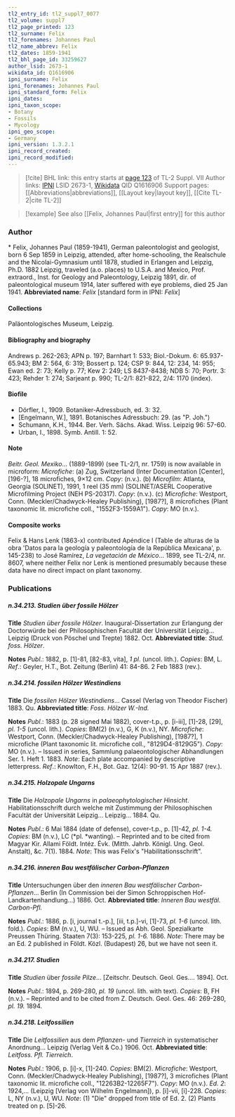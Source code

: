 ```yaml
---
tl2_entry_id: tl2_suppl7_0077
tl2_volume: suppl7
tl2_page_printed: 123
tl2_surname: Felix
tl2_forenames: Johannes Paul
tl2_name_abbrev: Felix
tl2_dates: 1859-1941
tl2_bhl_page_id: 33259627
author_lsid: 2673-1
wikidata_id: Q1616906
ipni_surname: Felix
ipni_forenames: Johannes Paul
ipni_standard_form: Felix
ipni_dates: 
ipni_taxon_scope: 
- Botany
- Fossils
- Mycology
ipni_geo_scope: 
- Germany
ipni_version: 1.3.2.1
ipni_record_created: 
ipni_record_modified:
---
```


> [!cite] BHL link: this entry starts at [page 123](https://www.biodiversitylibrary.org/page/33259627) of TL-2 Suppl. VII
> Author links: [IPNI](https://www.ipni.org/a/2673-1) LSID 2673-1, [Wikidata](https://www.wikidata.org/wiki/Q1616906) QID Q1616906
> Support pages: [[Abbreviations|abbreviations]], [[Layout key|layout key]], [[Cite TL-2|cite TL-2]]

> [!example] See also [[Felix, Johannes Paul|first entry]] for this author

### Author

\* Felix, Johannes Paul (1859-1941), German paleontologist and geologist, born 6 Sep 1859 in Leipzig, attended, after home-schooling, the Realschule and the Nicolai-Gymnasium until 1878, studied in Erlangen and Leipzig, Ph.D. 1882 Leipzig, traveled (a.o. places) to U.S.A. and Mexico, Prof. extraord., Inst. for Geology and Paleontology, Leipzig 1891, dir. of paleontological museum 1914, later suffered with eye problems, died 25 Jan 1941. 
**Abbreviated name**: *Felix* \[standard form in IPNI: *Felix*\]

#### Collections

Paläontologisches Museum, Leipzig.

#### Bibliography and biography

Andrews p. 262-263; APN p. 197; Barnhart 1: 533; Biol.-Dokum. 6: 65.937-65.943; BM 2: 564, 6: 319; Bossert p. 124; CSP 9: 844, 12: 234, 14: 955; Ewan ed. 2: 73; Kelly p. 77; Kew 2: 249; LS 8437-8438; NDB 5: 70; Portr. 3: 423; Rehder 1: 274; Sarjeant p. 990; TL-2/1: 821-822, 2/4: 1170 (index).

#### Biofile

- Dörfler, I., 1909. Botaniker-Adressbuch, ed. 3: 32.
- \[Engelmann, W.\], 1891. Botanisches Adressbuch: 29. (as "P. Joh.")
- Schumann, K.H., 1944. Ber. Verh. Sächs. Akad. Wiss. Leipzig 96: 57-60.
- Urban, I., 1898. Symb. Antill. 1: 52.

#### Note

*Beitr. Geol. Mexiko*... (1889-1899) (see TL-2/1, nr. 1759) is now available in microform:
*Microfiche*: (a) Zug, Switzerland (Inter Documentation \[Center\], \[196-?\], 18 microfiches, 9×12 cm. *Copy*: (n.v.). (b) *Microfilm*: Atlanta, Georgia (SOLINET), 1991, 1 reel (35 mm) (SOLINET/ASERL Cooperative Microfilming Project (NEH PS-20317). *Copy*: (n.v.).
(c) *Microfiche*: Westport, Conn. (Meckler/Chadwyck-Healey Publishing), \[1987?\], 8 microfiches (Plant taxonomic lit. microfiche coll., "1552F3-1559A1"). *Copy*: MO (n.v.).

#### Composite works

Felix & Hans Lenk (1863-x) contributed Apéndice I (Table de alturas de la obra 'Datos para la geología y paleontología de la República Mexicana', p. 145-238) to José Ramírez, *La vegetación de México*... 1899, see TL-2/4, nr. 8607, where neither Felix nor Lenk is mentioned presumably because these data have no direct impact on plant taxonomy.

### Publications

##### n.34.213. Studien über fossile Hölzer

**Title**
*Studien über fossile Hölzer*. Inaugural-Dissertation zur Erlangung der Doctorwürde bei der Philosophischen Facultät der Universität Leipzig... Leipzig (Druck von Pöschel und Trepte) 1882. Oct.
**Abbreviated title**: *Stud. foss. Hölzer*.

**Notes**
*Publ*.: 1882, p. \[1\]-81, \[82-83, vita\], *1 pl*. (uncol. lith.). *Copies*: BM, L.
*Ref*.: Geyler, H.T., Bot. Zeitung (Berlin) 41: 84-86. 2 Feb 1883 (rev.).

##### n.34.214. fossilen Hölzer Westindiens

**Title**
Die *fossilen Hölzer Westindiens*... Cassel (Verlag von Theodor Fischer) 1883. Qu.
**Abbreviated title**: *Foss. Hölzer W.-Ind.*

**Notes**
*Publ*.: 1883 (p. 28 signed Mai 1882), cover-t.p., p. \[i-iii\], \[1\]-28, \[29\], *pl. 1-5* (uncol. lith.).
*Copies*: BM(2) (n.v.), G, K (n.v.), NY. *Microfiche*: Westport, Conn. (Meckler/Chadwyck-Healey Publishing), \[1987?\], 1 microfiche (Plant taxonomic lit. microfiche coll., "8129D4-8129G5"). *Copy*: MO (n.v.). – Issued in series, Sammlung palaeontologischer Abhandlungen Ser. 1. Heft 1. 1883.
*Note*: Each plate accompanied by descriptive letterpress.
*Ref*.: Knowlton, F.H., Bot. Gaz. 12(4): 90-91. 15 Apr 1887 (rev.).

##### n.34.215. Holzopale Ungarns

**Title**
Die *Holzopale Ungarns* in *palaeophytologischer Hinsicht*. Habilitationsschrift durch welche mit Zustimmung der Philosophischen Facultät der Universität Leipzig... Leipzig... 1884. Qu.

**Notes**
*Publ*.: 6 Mai 1884 (date of defense), cover-t.p., p. \[1\]-42, *pl. 1-4. Copies*: BM (n.v.), LC (*pl. *wanting). – Reprinted and to be cited from Magyar Kir. Allami Földt. Intéz. Évk. (Mitth. Jahrb. Königl. Ung. Geol. Anstalt), &c. 7(1). 1884.
*Note*: This was Felix's "Habilitationsschrift".

##### n.34.216. inneren Bau westfälischer Carbon-Pflanzen

**Title**
Untersuchungen über den *inneren Bau westfälischer Carbon-Pflanzen*... Berlin (In Commission bei der Simon Schroppischen Hof-Landkartenhandlung...) 1886. Oct.
**Abbreviated title**: *Inneren Bau westfäl. Carbon-Pfl.*

**Notes**
*Publ*.: 1886, p. \[i, journal t.-p.\], \[iii, t.p.\]-vi, \[1\]-73, *pl. 1-6* (uncol. lith. fold.). *Copies*: BM (n.v.), U, WU. – Issued as Abh. Geol. Spezialkarte Preussen Thüring. Staaten 7(3): 153-225, *pl. 1-6.* 1886.
*Note*: There may be an Ed. 2 published in Földt. Közl. (Budapest) 26, but we have not seen it.

##### n.34.217. Studien

**Title**
*Studien* über *fossile Pilze*... \[Zeitschr. Deutsch. Geol. Ges.... 1894\]. Oct.

**Notes**
*Publ*.: 1894, p. 269-280, *pl. 19* (uncol. lith. with text). *Copies*: B, FH (n.v.). – Reprinted and to be cited from Z. Deutsch. Geol. Ges. 46: 269-280, *pl. 19.* 1894.

##### n.34.218. Leitfossilien

**Title**
Die *Leitfossilien* aus dem *Pflanzen*- und *Tierreich* in systematischer Anordnung... Leipzig (Verlag Veit & Co.) 1906. Oct.
**Abbreviated title**: *Leitfoss. Pfl. Tierreich*.

**Notes**
*Publ*.: 1906, p. \[i\]-x, \[1\]-240. *Copies*: BM(2). *Microfiche*: Westport, Conn. (Meckler/Chadwyck-Healey Publishing), \[1987?\], 3 microfiches (Plant taxonomic lit. microfiche coll., "12263B2-12265F7"). *Copy*: MO (n.v.).
*Ed. 2*: 1924,... (Leipzig \[Verlag von Wilhelm Engelmann\]), p. \[i\]-vii, \[i\]-228. *Copies*: L, NY (n.v.), U, WU.
*Note*: (1) "Die" dropped from title of Ed. 2. (2) Plants treated on p. \[5\]-26.

